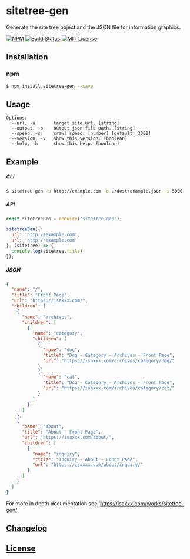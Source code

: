# sitetree-gen

Generate the site tree object and the JSON file for information graphics.

[![NPM](https://nodei.co/npm/sitetree-gen.png)](https://nodei.co/npm/sitetree-gen/)
[![Build Status](https://travis-ci.org/isaxxx/sitetree-gen.svg?branch=master)](https://travis-ci.org/isaxxx/sitetree-gen)
[![MIT License](http://img.shields.io/badge/license-MIT-blue.svg?style=flat)](LICENSE)

## Installation

### npm

```bash
$ npm install sitetree-gen --save
```

## Usage

```
Options:
  --url, -u       target site url. [string]
  --output, -o    output json file path. [string]
  --speed, -s     crawl speed. [number] [default: 3000]
  --version, -v   show this version. [boolean]
  --help, -h      show this help. [boolean]
```

## Example

##### CLI

```bash
$ sitetree-gen -u http://example.com -o ./dest/example.json -s 5000
```

##### API

```js
const sitetreeGen = require('sitetree-gen');

sitetreeGen({
  url: 'http://example.com',
  url: 'http://example.com'
}, (sitetree) => {
  console.log(sitetree.title);
});
```

##### JSON

```json
{
  "name": "/",
  "title": "Front Page",
  "url": "https://isaxxx.com/",
  "children": [
    {
      "name": "archives",
      "children": [
        {
          "name": "category",
          "children": [
            {
              "name": "dog",
              "title": "Dog - Category - Archives - Front Page",
              "url": "https://isaxxx.com/archives/category/dog/"
            },
            {
              "name": "cat",
              "title": "Dog - Category - Archives - Front Page",
              "url": "https://isaxxx.com/archives/category/cat/"
            }
          ]
        }
      ]
    },
    {
      "name": "about",
      "title": "About - Front Page",
      "url": "https://isaxxx.com/about/",
      "children": [
        {
          "name": "inquiry",
          "title": "Inquiry - About - Front Page",
          "url": "https://isaxxx.com/about/inquiry/"
        }
      ]
    }
  ]
}
```

For more in depth documentation see: https://isaxxx.com/works/sitetree-gen/

## [Changelog](CHANGELOG.md)

## [License](LICENSE)
